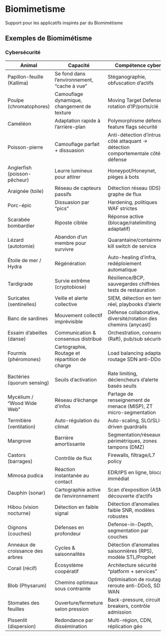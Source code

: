 # Biomimetisme
Support pour les applicatifs inspirés par du Biomimétisme



## Exemples de Biomimétisme

### Cybersécurité

| Animal | Capacité | Compétence cyber |
|--------|----------|------------------|
|Papillon-feuille (Kallima)|Se fond dans l’environnement, “cache à vue”|Stéganographie, obfuscation d’actifs|
|Poulpe (chromatophores)|Camouflage dynamique, changement de texture|Moving Target Defense, rotation d’IP/ports/clé|
|Caméléon|Adaptation rapide à l’arrière-plan|Polymorphisme défensif, feature flags sécurité|
|Poisson-pierre|Camouflage parfait + dissuasion|Anti-détection d’intrus côté attaquant → détection comportementale côté défense|
|Anglerfish (poisson-pêcheur)|Leurre lumineux pour attirer|Honeypot/Honeynet, pièges à bots|
|Araignée (toile)|Réseau de capteurs passifs|Détection réseau (IDS), graphe de flux|
|Porc-épic|Dissuasion par “pics”|Hardening, politiques WAF strictes|
|Scarabée bombardier|Riposte ciblée|Réponse active (blocage/ratelimiting adaptatif)|
|Lézard (autotomie)|Abandon d’un membre pour survivre|Quarantaine/containment, kill switch de service|
|Étoile de mer / Hydra|Régénération|Auto-healing d’infra, redéploiement automatique|
|Tardigrade|Survie extrême (cryptobiose)|Résilience/BCP, sauvegardes chiffrées & tests de restauration|
|Suricates (sentinelles)|Veille et alerte collective|SIEM, détection en temps réel, playbooks d’alerte|
|Banc de sardines|Mouvement collectif imprévisible|Défense collaborative, diversité/rotation des chemins (anycast)|
|Essaim d’abeilles (danse)|Communication & consensus distribué|Orchestration, consensus (Raft), pub/sub sécurité|
|Fourmis (phéromones)|Cartographie, Routage et répartition de charge|Load balancing adaptatif, routage SDN anti-DDoS|
|Bactéries (quorum sensing)|Seuils d’activation|Rate limiting, déclencheurs d’alerte basés seuils|
|Mycélium / “Wood Wide Web”|Réseau d’échange d’infos|Partage de renseignement de menace (MISP), ZT micro-segmentation|
|Termitière (ventilation)|Auto-régulation du climat|Auto-scaling, SLO/SLI-driven guardrails|
|Mangrove|Barrière amortissante|Segmentation/réseaux périmétriques, zones tampons (DMZ)|
|Castors (barrages)|Contrôle de flux|Firewalls, filtrage/L7 policy|
|Mimosa pudica|Réaction instantanée au contact|EDR/IPS en ligne, blocage immédiat|
|Dauphin (sonar)|Cartographie active de l’environnement|Scan d’exposition (ASM), découverte d’actifs|
|Hibou (vision nocturne)|Détection en faible signal|Détection d’anomalies faible SNR, modèles robustes|
|Oignons (couches)|Défenses en profondeur|Defense-in-Depth, segmentation par couches|
|Anneaux de croissance des arbres|Cycles & saisonnalités|Détection d’anomalies saisonnières (RPS), modèle STL/Prophet|
|Corail (récif)|Écosystème coopératif|Architecture sécurité “platform + services”|
|Blob (Physarum)|Chemins optimaux sous contrainte|Optimisation de routage, reroute anti-DDoS, SD-WAN|
|Stomates des feuilles|Ouverture/fermeture selon pression|Back-pressure, circuit breakers, contrôle admission|
|Pissenlit (dispersion)|Redondance par dissémination|Multi-région, CDN, réplication géo|
